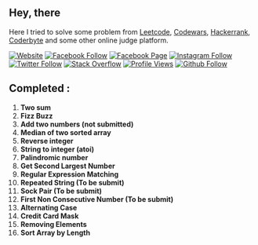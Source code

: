 ## **Hey, there**

Here I tried to solve some problem from [Leetcode](https://leetcode.com/), [Codewars](https://www.codewars.com/), [Hackerrank](https://www.hackerrank.com/), [Coderbyte](https://coderbyte.com/) and some other online judge platform.

[![Website](https://img.shields.io/website?label=saminyasar%20🚀&name=hello&style=flat&url=https://saminyasar.netlify.app/)](https://saminyasar.netlify.app/)
[![Facebook Follow](https://img.shields.io/badge/Facebook-Follow-brightgreen)](https://www.facebook.com/saminyasar004/)
[![Facebook Page](https://img.shields.io/badge/Facebook-Page-brightgreen)](https://www.facebook.com/saminyasar04/)
[![Instagram Follow](https://img.shields.io/badge/Instagram-Follow-brightgreen)](https://instagram.com/saminyasar04/)
[![Twitter Follow](https://img.shields.io/badge/Twitter-Follow-brightgreen)](https://twitter.com/SaminYa01891649/)
[![Stack Overflow](https://img.shields.io/badge/Stack%20Overflow-Questions-brightgreen)](https://stackoverflow.com/users/14735945/samin-yasar)
[![Profile Views](https://komarev.com/ghpvc/?username=saminyasar004&label=Profile%20views&color=brightgreen&style=flat)](https://github.com/saminyasar004/)
[![Github Follow](https://img.shields.io/github/followers/saminyasar004?label=saminyasar004&style=social)](https://github.com/saminyasar004/)

## **Completed :**

1. **Two sum**
1. **Fizz Buzz**
1. **Add two numbers (not submitted)**
1. **Median of two sorted array**
1. **Reverse integer**
1. **String to integer (atoi)**
1. **Palindromic number**
1. **Get Second Largest Number**
1. **Regular Expression Matching**
1. **Repeated String (To be submit)**
1. **Sock Pair (To be submit)**
1. **First Non Consecutive Number (To be submit)**
1. **Alternating Case**
1. **Credit Card Mask**
1. **Removing Elements**
1. **Sort Array by Length**
